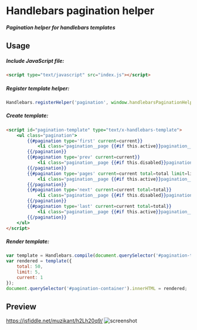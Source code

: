 # Handlebars pagination helper
##### Pagination helper for handlebars templates

## Usage
##### Include JavaScript file:
```html
<script type="text/javascript" src="index.js"></script>
```

##### Register template helper:
```javascript
Handlebars.registerHelper('pagination', window.handlebarsPaginationHelper);
```

##### Create template:
```html
<script id="pagination-template" type="text/x-handlebars-template">
	<ul class="pagination">
		{{#pagination type='first' current=current}}
			<li class="pagination__page {{#if this.active}}pagination__page--active{{/if}}" data-page="{{this.page}}">First</li>
		{{/pagination}}
		{{#pagination type='prev' current=current}}
			<li class="pagination__page {{#if this.disabled}}pagination__page--disabled{{/if}}" data-page="{{this.page}}">Prev</li>
		{{/pagination}}
		{{#pagination type='pages' current=current total=total limit=limit}}
			<li class="pagination__page {{#if this.active}}pagination__page--active{{/if}}" data-page="{{this.page}}">{{this.page}}</li>
		{{/pagination}}
		{{#pagination type='next' current=current total=total}}
			<li class="pagination__page {{#if this.disabled}}pagination__page--disabled{{/if}}" data-page="{{this.page}}">Next</li>
		{{/pagination}}
		{{#pagination type='last' current=current total=total}}
			<li class="pagination__page {{#if this.active}}pagination__page--active{{/if}}" data-page="{{this.page}}">Last</li>
		{{/pagination}}
	</ul>
</script>
```

##### Render template:
```javascript
var template = Handlebars.compile(document.querySelector('#pagination-template').innerHTML);
var rendered = template({
	total: 50,
	limit: 5,
	current: 1
});
document.querySelector('#pagination-container').innerHTML = rendered;
```

## Preview
https://jsfiddle.net/muzikant/h2Lh20q9/
![screenshot](https://raw.githubusercontent.com/MarinescuEvghenii/handlebars-pagination-helper/master/demo/preview.png)

